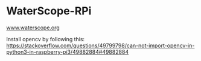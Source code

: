 # WaterScope-RPi

www.waterscope.org

Install opencv by following this: https://stackoverflow.com/questions/49799798/can-not-import-opencv-in-python3-in-raspberry-pi3/49882884#49882884
